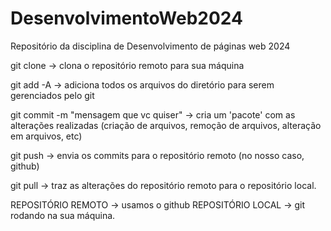 # DesenvolvimentoWeb2024
Repositório da disciplina de Desenvolvimento de páginas web 2024


git clone -> clona o repositório remoto para sua máquina

git add -A -> adiciona todos os arquivos do diretório para serem gerenciados pelo git

git commit -m "mensagem que vc quiser" -> cria um 'pacote' com as alterações realizadas 
			(criação de arquivos, remoção de arquivos, alteração em arquivos, etc)

git push -> envia os commits para o repositório remoto (no nosso caso, github)


git pull -> traz as alterações do repositório remoto para o repositório local.




REPOSITÓRIO REMOTO -> usamos o github
REPOSITÓRIO LOCAL -> git rodando na sua máquina.